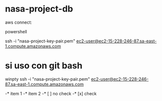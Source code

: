 # nasa-project-db
aws connect: 

powershell
        
ssh -i "nasa-project-key-pair.pem" ec2-user@ec2-15-228-246-87.sa-east-1.compute.amazonaws.com

si uso con git bash 
====
winpty  ssh -i "nasa-project-key-pair.pem" ec2-user@ec2-15-228-246-87.sa-east-1.compute.amazonaws.com

-* item 1
-* ítem 2
-* [ ] no check
-* [x] check
